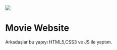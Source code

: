 <img src="ezgif.com-video-to-gif.mp4">
<h1>Movie Website</h1>
<p>Arkadaşlar bu yapıyı HTML5,CSS3 ve JS ile yaptım.</p>